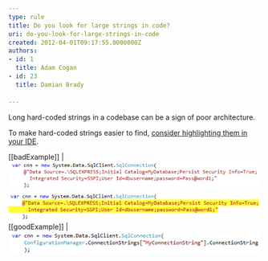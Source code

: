 ```yaml
---
type: rule
title: Do you look for large strings in code?
uri: do-you-look-for-large-strings-in-code
created: 2012-04-01T09:17:55.0000000Z
authors:
- id: 1
  title: Adam Cogan
- id: 23
  title: Damian Brady

---
```


Long hard-coded strings in a codebase can be a sign of poor architecture.
 
To make hard-coded strings easier to find, [consider highlighting them in your IDE](/do-you-highlight-strings-in-your-code-editor).

[[badExample]]
| ![The connection string is hard-coded and isn't easy to see in the IDE.](LongStringBadExample.png)
![Better Example - The connection string is still hard-coded, but at least it's very visible to the developers.](longstringbadexample2.png)
[[goodExample]]
| ![The connection string is now stored in configuration and we don't have a long hard-coded string in the code.](ShortStrings.png)
